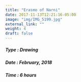 ```yaml
---
title: "Erasmo of Narni"
date: 2017-11-13T12:21:16-05:00
image: "img/IMG_5199.jpg"
external_link: ""
weight: 4
draft: false
---
```


##### Type : Drawing
##### Date : February, 2018
##### Time : 6 hours
